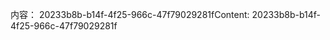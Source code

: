 <span data-ttu-id="61edd-101">内容： 20233b8b-b14f-4f25-966c-47f79029281f</span><span class="sxs-lookup"><span data-stu-id="61edd-101">Content: 20233b8b-b14f-4f25-966c-47f79029281f</span></span>